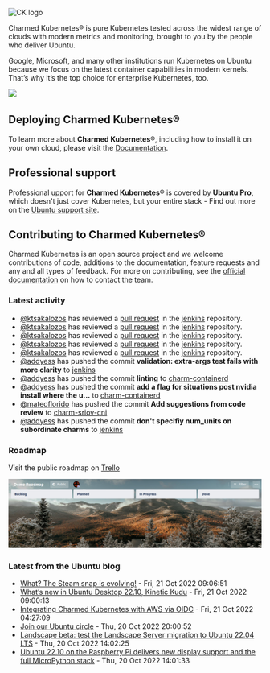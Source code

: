 ![CK logo](https://assets.ubuntu.com/v1/451d4cf4-Charmed+Kubernetes_RGB_onWhite_2022.svg)

Charmed Kubernetes® is pure Kubernetes tested across the widest range of clouds with modern metrics and monitoring, brought to you by the people who deliver Ubuntu.

Google, Microsoft, and many other institutions run Kubernetes on Ubuntu because we focus on the latest container capabilities in modern kernels. That’s why it’s the top choice for enterprise Kubernetes, too.

![](https://assets.ubuntu.com/v1/843c77b6-juju-at-a-glace.svg)

## Deploying Charmed Kubernetes®

To learn more about **Charmed Kubernetes**®, including how to install it on your own cloud, please visit the [Documentation][docs].

## Professional support

Professional upport for **Charmed Kubernetes**® is covered by **Ubuntu Pro**, which doesn't just cover Kubernetes, but your entire stack - Find out more on the [Ubuntu support site](https://ubuntu.com/support).

## Contributing to Charmed Kubernetes®

Charmed Kubernetes is an open source project and we welcome contributions of code, additions to the documentation, feature requests and any and all types of feedback. For more on contributing, see the [official documentation][get-in-touch] on how to contact the team.

<!-- LINKS -->
[docs]: https://ubuntu.com/kubernetes/docs
[get-in-touch]: https://ubuntu.com/kubernetes/docs/get-in-touch

### Latest activity

<!-- activity starts -->
 - [@ktsakalozos](https://github.com/ktsakalozos) has reviewed a [pull request](https://github.com/charmed-kubernetes/jenkins/pull/1062) in the [jenkins](https://github.com/charmed-kubernetes/jenkins) repository.
 - [@ktsakalozos](https://github.com/ktsakalozos) has reviewed a [pull request](https://github.com/charmed-kubernetes/jenkins/pull/1062) in the [jenkins](https://github.com/charmed-kubernetes/jenkins) repository.
 - [@ktsakalozos](https://github.com/ktsakalozos) has reviewed a [pull request](https://github.com/charmed-kubernetes/jenkins/pull/1062) in the [jenkins](https://github.com/charmed-kubernetes/jenkins) repository.
 - [@ktsakalozos](https://github.com/ktsakalozos) has reviewed a [pull request](https://github.com/charmed-kubernetes/jenkins/pull/1062) in the [jenkins](https://github.com/charmed-kubernetes/jenkins) repository.
 - [@ktsakalozos](https://github.com/ktsakalozos) has reviewed a [pull request](https://github.com/charmed-kubernetes/jenkins/pull/1062) in the [jenkins](https://github.com/charmed-kubernetes/jenkins) repository.
 - [@addyess](https://github.com/addyess) has pushed the commit **validation: extra-args test fails with more clarity** to [jenkins](https://github.com/charmed-kubernetes/jenkins)
 - [@addyess](https://github.com/addyess) has pushed the commit **linting** to [charm-containerd](https://github.com/charmed-kubernetes/charm-containerd)
 - [@addyess](https://github.com/addyess) has pushed the commit **add a flag for situations post nvidia install where the u...** to [charm-containerd](https://github.com/charmed-kubernetes/charm-containerd)
 - [@mateoflorido](https://github.com/mateoflorido) has pushed the commit **Add suggestions from code review** to [charm-sriov-cni](https://github.com/charmed-kubernetes/charm-sriov-cni)
 - [@addyess](https://github.com/addyess) has pushed the commit **don't specifiy num_units on subordinate charms** to [jenkins](https://github.com/charmed-kubernetes/jenkins)
<!-- activity ends -->

### Roadmap

Visit the public roadmap on [Trello](https://trello.com/b/Pfu4BlRO/demo-roadmap)

![Latest roadmap](./roadmap.png)

### Latest from the Ubuntu blog

<!-- blog starts -->
* [What? The Steam snap is evolving!](https://ubuntu.com//blog/what-the-steam-snap-is-evolving) - Fri, 21 Oct 2022 09:06:51 
* [What&#8217;s new in Ubuntu Desktop 22.10, Kinetic Kudu](https://ubuntu.com//blog/whats-new-in-ubuntu-desktop-22-10-kinetic-kudu) - Fri, 21 Oct 2022 09:00:13 
* [Integrating Charmed Kubernetes with AWS via OIDC](https://ubuntu.com//blog/integrating-charmed-kubernetes-with-aws-via-oidc) - Fri, 21 Oct 2022 04:27:09 
* [Join our Ubuntu circle](https://ubuntu.com//blog/join-our-ubuntu-circle) - Thu, 20 Oct 2022 20:00:52 
* [Landscape beta: test the Landscape Server migration to Ubuntu 22.04 LTS](https://ubuntu.com//blog/landscape-beta-test-the-landscape-server-migration-to-ubuntu-22-04-lts) - Thu, 20 Oct 2022 14:02:25 
* [Ubuntu 22.10 on the Raspberry Pi delivers new display support and the full MicroPython stack](https://ubuntu.com//blog/ubuntu-22-10-on-the-raspberry-pi-delivers-new-display-support-and-the-full-micropython-stack) - Thu, 20 Oct 2022 14:01:33 
<!-- blog ends -->
